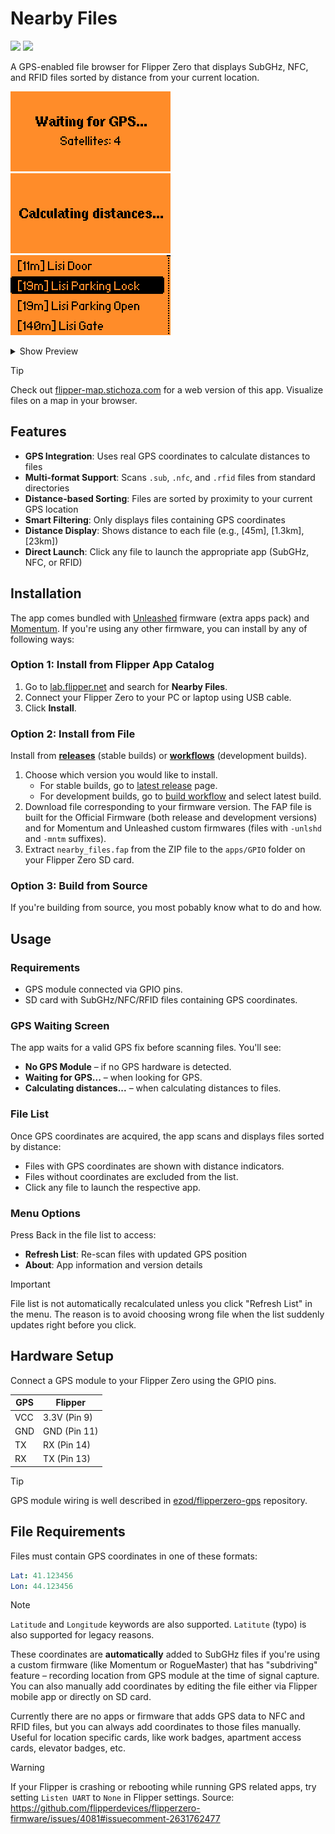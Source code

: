 # Nearby Files

[![](https://img.shields.io/badge/install-app_catalog-orange?style=for-the-badge)](https://lab.flipper.net/apps/nearby_files)
[![](https://img.shields.io/github/v/release/Stichoza/flipper-nearby-files?style=for-the-badge)](https://github.com/Stichoza/flipper-nearby-files/releases/latest)

A GPS-enabled file browser for Flipper Zero that displays SubGHz, NFC, and RFID files sorted by distance from your current location.

<img src=".catalog/screenshots/screenshot1.png" width="256"> <img src=".catalog/screenshots/screenshot2.png" width="256"> <img src=".catalog/screenshots/screenshot3.png" width="256">

<details>
  <summary>Show Preview</summary>
  <img src="https://github.com/user-attachments/assets/d91aacc7-ba4f-4cc8-b855-ed37298d8df0" width="512">
</details>


> [!Tip]
> Check out [flipper-map.stichoza.com](https://flipper-map.stichoza.com) for a web version of this app. Visualize files on a map in your browser.

## Features

- **GPS Integration**: Uses real GPS coordinates to calculate distances to files
- **Multi-format Support**: Scans `.sub`, `.nfc`, and `.rfid` files from standard directories
- **Distance-based Sorting**: Files are sorted by proximity to your current GPS location
- **Smart Filtering**: Only displays files containing GPS coordinates
- **Distance Display**: Shows distance to each file (e.g., [45m], [1.3km], [23km])
- **Direct Launch**: Click any file to launch the appropriate app (SubGHz, NFC, or RFID)

## Installation

The app comes bundled with [Unleashed](https://flipperunleashed.com/) firmware (extra apps pack) and [Momentum](https://momentum-fw.dev/). If you're using any other firmware, you can install by any of following ways:

### Option 1: Install from Flipper App Catalog

1. Go to [lab.flipper.net](https://lab.flipper.net/apps/nearby_files) and search for **Nearby Files**.
2. Connect your Flipper Zero to your PC or laptop using USB cable.
3. Click **Install**.

### Option 2: Install from File
Install from **[releases](https://github.com/Stichoza/flipper-nearby-files/releases/latest)** (stable builds) or **[workflows](https://github.com/Stichoza/flipper-nearby-files/actions/workflows/build.yml)** (development builds).

1. Choose which version you would like to install.
   - For stable builds, go to [latest release](https://github.com/Stichoza/flipper-nearby-files/releases/latest) page.
   - For development builds, go to [build workflow](https://github.com/Stichoza/flipper-nearby-files/actions/workflows/build.yml) and select latest build.
4. Download file corresponding to your firmware version. The FAP file is built for the Official Firmware (both release and development versions) and for Momentum and Unleashed custom firmwares (files with `-unlshd` and `-mntm` suffixes).
5. Extract `nearby_files.fap` from the ZIP file to the `apps/GPIO` folder on your Flipper Zero SD card.

### Option 3: Build from Source

If you're building from source, you most pobably know what to do and how.

## Usage

### Requirements
- GPS module connected via GPIO pins.
- SD card with SubGHz/NFC/RFID files containing GPS coordinates.

### GPS Waiting Screen
The app waits for a valid GPS fix before scanning files. You'll see:
- **No GPS Module** – if no GPS hardware is detected.
- **Waiting for GPS...** – when looking for GPS.
- **Calculating distances...** – when calculating distances to files.

### File List
Once GPS coordinates are acquired, the app scans and displays files sorted by distance:
- Files with GPS coordinates are shown with distance indicators.
- Files without coordinates are excluded from the list.
- Click any file to launch the respective app.

### Menu Options
Press Back in the file list to access:
- **Refresh List**: Re-scan files with updated GPS position
- **About**: App information and version details

> [!Important]
> File list is not automatically recalculated unless you click "Refresh List" in the menu. The reason is to avoid choosing wrong file when the list suddenly updates right before you click.

## Hardware Setup

Connect a GPS module to your Flipper Zero using the GPIO pins.

| GPS | Flipper      |
|-----|--------------|
| VCC | 3.3V (Pin 9) |
| GND | GND (Pin 11) |
| TX  | RX (Pin 14)  |
| RX  | TX (Pin 13)  |

> [!Tip]
> GPS module wiring is well described in [ezod/flipperzero-gps](https://github.com/ezod/flipperzero-gps?tab=readme-ov-file#hardware-setup) repository.

## File Requirements

Files must contain GPS coordinates in one of these formats:

```yml
Lat: 41.123456
Lon: 44.123456
```

> [!Note]
> `Latitude` and `Longitude` keywords are also supported. `Latitute` (typo) is also supported for legacy reasons.

These coordinates are **automatically** added to SubGHz files if you're using a custom firmware (like Momentum or RogueMaster) that has "subdriving" feature – recording location from GPS module at the time of signal capture. You can also manually add coordinates by editing the file either via Flipper mobile app or directly on SD card.

Currently there are no apps or firmware that adds GPS data to NFC and RFID files, but you can always add coordinates to those files manually. Useful for location specific cards, like work badges, apartment access cards, elevator badges, etc.

> [!Warning]
> If your Flipper is crashing or rebooting while running GPS related apps, try setting `Listen UART` to `None` in Flipper settings.
> Source: https://github.com/flipperdevices/flipperzero-firmware/issues/4081#issuecomment-2631762477
